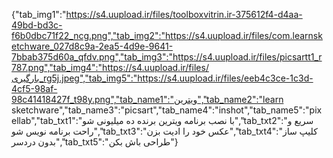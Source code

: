 {"tab_img1":"https://s4.uupload.ir/files/toolboxvitrin.ir-375612f4-d4aa-49bd-bd3c-f6b0dbc71f22_ncg.png","tab_img2":"https://s4.uupload.ir/files/com.learnsketchware_027d8c9a-2ea5-4d9e-9641-7bbab375d60a_qfdv.png","tab_img3":"https://s4.uupload.ir/files/picsartt1_r787.png","tab_img4":"https://s4.uupload.ir/files/بارگیری_rg5j.jpeg","tab_img5":"https://s4.uupload.ir/files/eeb4c3ce-1c3d-4cf5-98af-98c41418427f_t98y.png","tab_name1":"ویترین","tab_name2":"learn sketchware","tab_name3":"picsart","tab_name4":"inshot","tab_name5":"pixellab","tab_txt1":"با نصب برنامه ویترین برنده ده میلیونی شو","tab_txt2":"سریع و راحت برنامه نویس شو","tab_txt3":"عکس خود را ادیت بزن","tab_txt4":"کلیپ ساز بدون دردسر","tab_txt5":"طراحی باش بکن"}
